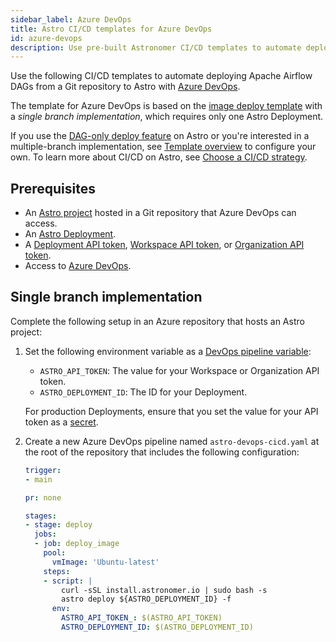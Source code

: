 ```yaml
---
sidebar_label: Azure DevOps
title: Astro CI/CD templates for Azure DevOps
id: azure-devops
description: Use pre-built Astronomer CI/CD templates to automate deploying Apache Airflow DAGs to Astro using Azure DevOps.
---
```


Use the following CI/CD templates to automate deploying Apache Airflow DAGs from a Git repository to Astro with [Azure DevOps](https://dev.azure.com/).

The template for Azure DevOps is based on the [image deploy template](template-overview.md#template-types) with a _single branch implementation_, which requires only one Astro Deployment.

If you use the [DAG-only deploy feature](astro/deploy-code#deploy-dags-only) on Astro or you're interested in a multiple-branch implementation, see [Template overview](template-overview.md) to configure your own. To learn more about CI/CD on Astro, see [Choose a CI/CD strategy](set-up-ci-cd.md).

## Prerequisites

- An [Astro project](cli/develop-project.md#create-an-astro-project) hosted in a Git repository that Azure DevOps can access.
- An [Astro Deployment](create-deployment.md).
- A [Deployment API token](deployment-api-tokens.md), [Workspace API token](workspace-api-tokens.md), or [Organization API token](organization-api-tokens.md).
- Access to [Azure DevOps](https://dev.azure.com/).

## Single branch implementation

Complete the following setup in an Azure repository that hosts an Astro project:

1. Set the following environment variable as a [DevOps pipeline variable](https://docs.microsoft.com/en-us/azure/devops/pipelines/process/variables?view=azure-devops&tabs=yaml%2Cbatch):

    - `ASTRO_API_TOKEN`: The value for your Workspace or Organization API token.
    - `ASTRO_DEPLOYMENT_ID`: The ID for your Deployment.

    For production Deployments, ensure that you set the value for your API token as a [secret](https://learn.microsoft.com/en-us/azure/devops/pipelines/process/variables?view=azure-devops&tabs=yaml%2Cbatch#secret-variables).

2. Create a new Azure DevOps pipeline named `astro-devops-cicd.yaml` at the root of the repository that includes the following configuration:

    ```yaml
    trigger:
    - main

    pr: none

    stages:
    - stage: deploy
      jobs:
      - job: deploy_image
        pool:
          vmImage: 'Ubuntu-latest'
        steps:
        - script: |
            curl -sSL install.astronomer.io | sudo bash -s
            astro deploy ${ASTRO_DEPLOYMENT_ID} -f
          env:
            ASTRO_API_TOKEN_: $(ASTRO_API_TOKEN)
            ASTRO_DEPLOYMENT_ID: $(ASTRO_DEPLOYMENT_ID)
    ```

